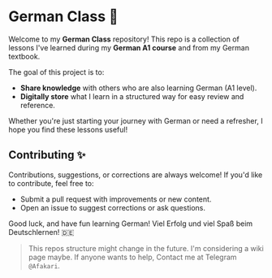 
# German Class 📘

Welcome to my **German Class** repository! This repo is a collection of lessons I've learned during my **German A1 course** and from my German textbook.

The goal of this project is to:
- **Share knowledge** with others who are also learning German (A1 level).
- **Digitally store** what I learn in a structured way for easy review and reference.

Whether you're just starting your journey with German or need a refresher, I hope you find these lessons useful!

## Contributing ✨
Contributions, suggestions, or corrections are always welcome! If you'd like to contribute, feel free to:
- Submit a pull request with improvements or new content.
- Open an issue to suggest corrections or ask questions.

Good luck, and have fun learning German! Viel Erfolg und viel Spaß beim Deutschlernen! 🇩🇪

> This repos structure might change in the future. I'm considering a wiki page maybe.
> If anyone wants to help, Contact me at Telegram `@Afakari`.

